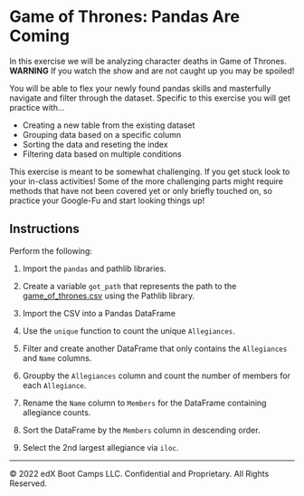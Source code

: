 # Game of Thrones: Pandas Are Coming

In this exercise we will be analyzing character deaths in Game of Thrones. **WARNING** If you watch the show and are not caught up you may be spoiled!

You will be able to flex your newly found pandas skills and masterfully navigate and filter through the dataset. Specific to this exercise you will get practice with...

* Creating a new table from the existing dataset
* Grouping data based on a specific column
* Sorting the data and reseting the index
* Filtering data based on multiple conditions

This exercise is meant to be somewhat challenging. If you get stuck look to your in-class activities! Some of the more challenging parts might require methods that have not been covered yet or only briefly touched on, so practice your Google-Fu and start looking things up!

## Instructions

Perform the following:

1. Import the `pandas` and pathlib libraries.

2. Create a variable `got_path` that represents the path to the [game_of_thrones.csv](Resources/game_of_thrones.csv) using the Pathlib library.

3. Import the CSV into a Pandas DataFrame

4. Use the `unique` function to count the unique `Allegiances`.

5. Filter and create another DataFrame that only contains the `Allegiances` and `Name` columns.

6. Groupby the `Allegiances` column and count the number of members for each `Allegiance`.

7. Rename the `Name` column to `Members` for the DataFrame containing allegiance counts.

8. Sort the DataFrame by the `Members` column in descending order.

9. Select the 2nd largest allegiance via `iloc`.

---

© 2022 edX Boot Camps LLC. Confidential and Proprietary. All Rights Reserved.
